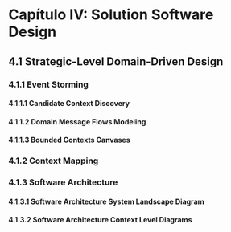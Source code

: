 # Capítulo IV: Solution Software Design

## 4.1 Strategic-Level Domain-Driven Design

### 4.1.1 Event Storming

#### 4.1.1.1 Candidate Context Discovery

#### 4.1.1.2 Domain Message Flows Modeling

#### 4.1.1.3 Bounded Contexts Canvases


### 4.1.2 Context Mapping

### 4.1.3 Software Architecture

#### 4.1.3.1 Software Architecture System Landscape Diagram 

#### 4.1.3.2 Software Architecture Context Level Diagrams 